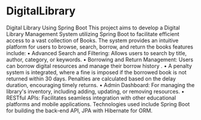 # DigitalLibrary

Digital Library Using Spring Boot
This project aims to develop a Digital Library Management System utilizing Spring Boot to facilitate efficient access to a vast collection of Books. The system provides an intuitive platform for users to browse, search, borrow, and return the books 
   features include:
•	Advanced Search and Filtering: Allows users to search by title, author, category, or keywords.
•	Borrowing and Return Management: Users can borrow digital resources and manage their borrow history .
•	A penalty system is integrated, where a fine is imposed if the borrowed book is not returned within 30 days. Penalties are calculated based on the delay duration, encouraging timely returns.
•	Admin Dashboard: For managing the library's inventory, including adding, updating, or removing resources.
•	RESTful APIs: Facilitates seamless integration with other educational platforms and mobile applications.
Technologies used include Spring Boot for building the back-end API, JPA with  Hibernate for ORM.

